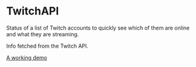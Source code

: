 # TwitchAPI
Status of a list of Twitch accounts to quickly see which of them are online and what they are streaming.

Info fetched from the Twitch API.

[A working demo](https://codepen.io/shubhshrma/full/YQemgy/)
